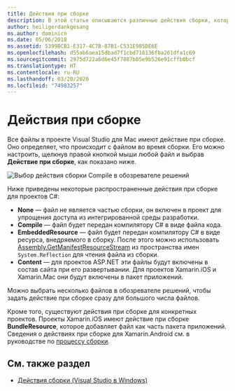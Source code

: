 ```yaml
---
title: Действия при сборке
description: В этой статье описываются различные действия сборки, которые могут использоваться для проектов C#
author: heiligerdankgesang
ms.author: dominicn
ms.date: 05/06/2018
ms.assetid: 5399BCB1-E317-4C7B-87B1-C531E985DE6E
ms.openlocfilehash: d55ab6aea15dbad7f1cbd718136fba261dfa1c69
ms.sourcegitcommit: 2975d722a6d6e45f7887b05e9b526e91cffb0bcf
ms.translationtype: HT
ms.contentlocale: ru-RU
ms.lasthandoff: 03/20/2020
ms.locfileid: "74983257"
---
```

# <a name="build-actions"></a>Действия при сборке

Все файлы в проекте Visual Studio для Mac имеют действие при сборке. Оно определяет, что происходит с файлом во время сборки. Его можно настроить, щелкнув правой кнопкой мыши любой файл и выбрав **Действие при сборке**, как показано ниже.

![Выбор действия сборки Compile в обозревателе решений](media/projects-and-solutions-image1.png)

Ниже приведены некоторые распространенные действия при сборке для проектов C#:

* **None** — файл не является частью сборки, он включен в проект для упрощения доступа из интегрированной среды разработки.
* **Compile** — файл будет передан компилятору C# в виде файла кода.
* **EmbeddedResource** — файл будет передан компилятору C# в виде ресурса, внедряемого в сборку. После этого можно использовать [Assembly.GetManifestResourceStream](/dotnet/api/system.reflection.assembly.getmanifestresourcestream) из пространства имен `System.Reflection` для чтения файла из сборки.
* **Content** — для проектов ASP.NET эти файлы будут включены в состав сайта при его развертывании. Для проектов Xamarin.iOS и Xamarin.Mac они будут включены в пакет приложений.

Можно выбрать несколько файлов в обозревателе решений, чтобы задать действие при сборке сразу для большого числа файлов.

Кроме того, существуют действия при сборке для конкретных проектов. Проекты Xamarin.iOS имеют действие при сборке **BundleResource**, которое добавляет файл как часть пакета приложений. Сведения о действиях при сборке для Xamarin.Android см. в руководстве по [процессу сборки](/xamarin/android/deploy-test/building-apps/build-process#Build_Actions).

## <a name="see-also"></a>См. также раздел

- [Действия сборки (Visual Studio в Windows)](/visualstudio/ide/build-actions)
